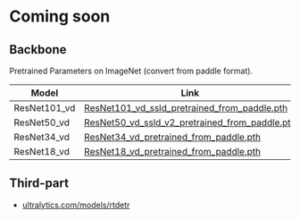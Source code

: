 # Coming soon


## Backbone 
Pretrained Parameters on ImageNet (convert from paddle format).

| Model| Link | Code
|---|---|---|
ResNet101_vd | [ResNet101_vd_ssld_pretrained_from_paddle.pth](https://pan.baidu.com/s/18SVBZhsyVELFWO_fbt248w?pwd=5x6q) | 5x6q
ResNet50_vd | [ResNet50_vd_ssld_v2_pretrained_from_paddle.pth](https://pan.baidu.com/s/1Z6jukqldPbZUE3eRppg8QQ?pwd=6eip) | 6eip
ResNet34_vd | [ResNet34_vd_pretrained_from_paddle.pth](https://pan.baidu.com/s/15MOSBGkPdtnn-luF0MtT0w?pwd=84pe) | 84pe
ResNet18_vd | [ResNet18_vd_pretrained_from_paddle.pth](https://pan.baidu.com/s/1Lck-Kkg84c0nvAygLR4N0g?pwd=mg64) | mg64


## Third-part

- [ultralytics.com/models/rtdetr](https://docs.ultralytics.com/models/rtdetr/)
